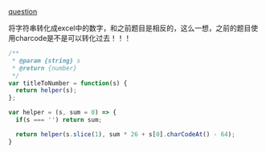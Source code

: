 [question](https://leetcode.com/problems/excel-sheet-column-number/)

将字符串转化成excel中的数字，和之前题目是相反的，这么一想，之前的题目使用charcode是不是可以转化过去！！！

```js
/**
 * @param {string} s
 * @return {number}
 */
var titleToNumber = function(s) {
  return helper(s);
};

var helper = (s, sum = 0) => {
  if(s === '') return sum;

  return helper(s.slice(1), sum * 26 + s[0].charCodeAt() - 64);
}

```